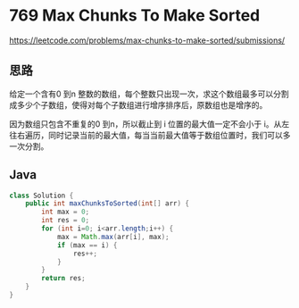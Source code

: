 # 769 Max Chunks To Make Sorted

https://leetcode.com/problems/max-chunks-to-make-sorted/submissions/



## 思路

给定一个含有0 到n 整数的数组，每个整数只出现一次，求这个数组最多可以分割成多少个子数组，使得对每个子数组进行增序排序后，原数组也是增序的。

因为数组只包含不重复的0 到n，所以截止到 i 位置的最大值一定不会小于 i。从左往右遍历，同时记录当前的最大值，每当当前最大值等于数组位置时，我们可以多一次分割。



## Java

```java
class Solution {
    public int maxChunksToSorted(int[] arr) {
        int max = 0;
        int res = 0;
        for (int i=0; i<arr.length;i++) {
            max = Math.max(arr[i], max);
            if (max == i) {
                res++;
            }
        }
        return res;
    }
}
```

